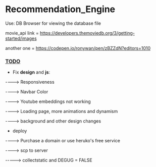 # Recommendation_Engine


Use: DB Browser for viewing the database file

movie_api link = https://developers.themoviedb.org/3/getting-started/images

another one = https://codepen.io/ronywan/pen/zBZZdN?editors=1010


### <ins>TODO</ins> ###
* Fix **design** and **js**:

 ----> Responsiveness
 
 ----> Navbar Color
 
 ----> Youtube embeddings not working
 
 ----> Loading page, more animations and dynamism 
 
 ----> background and other design changes
 
* deploy

 ----> Purchase a domain or use heruko's free service
  
 ----> scp to server
  
 -----> collectstatic and DEGUG = FALSE

